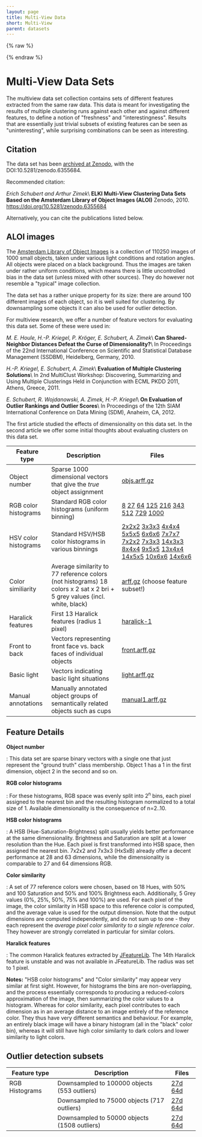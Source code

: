 ```yaml
---
layout: page
title: Multi-View Data
short: Multi-View
parent: datasets
---
```


{% raw %}
<script type="application/ld+json">
{
  "@context" : "http://schema.org",
  "@type" : "Dataset",
  "@id": "https://doi.org/10.5281/zenodo.6355684",
  "name": "ELKI Multi-View Clustering Data Sets Based on the Amsterdam Library of Object Images (ALOI)",
  "description" : "The \"Amsterdam Library of Object Images\" is a collection of 110250 images of 1000 small objects, taken under various light conditions and rotation angles. All objects were placed on a black background. Thus the images are taken under rather uniform conditions, which means there is little uncontrolled bias in the data set (unless mixed with other sources). They do however not resemble a \"typical\" image collection. The data set has a rather unique property for its size: there are around 100 different images of each object, so it is well suited for clustering. By downsampling some objects it can also be used for outlier detection. For multi-view research, we offer a number of different feature vector sets for evaluating this data set.",
  "creator": [
    {
      "@id": "https://orcid.org/0000-0001-9143-4880",
      "@type": "Person",
      "affiliation": "TU Dortmund University",
      "name": "Erich Schubert"
    },
    {
      "@id": "https://orcid.org/0000-0001-7713-4208",
      "@type": "Person",
      "affiliation": "University of Southern Denmark, Denmark",
      "name": "Arthur Zimek"
    }
  ],
  "identifier": "https://doi.org/10.5281/zenodo.6355684",
  "isAccessibleForFree" : true,
  "isBasedOn" : { "@id" : "http://aloi.science.uva.nl/" },
  "keywords" : ["image features", "color histograms", "clustering", "cluster analysis", "outlier", "outlier detection", "anomaly detection"],
  "license" : "http://creativecommons.org/licenses/by/4.0/"
}
</script>
{% endraw %}

Multi-View Data Sets
====================

The multiview data set collection contains sets of different features extracted from the same raw data. This data is meant for investigating the results of multiple clustering runs against each other and against different features, to define a notion of "freshness" and "interestingness". Results that are essentially just trivial subsets of existing features can be seen as "uninteresting", while surprising combinations can be seen as interesting.

Citation
--------

The data set has been [archived at Zenodo](https://zenodo.org/record/6355684), with the DOI:10.5281/zenodo.6355684.

Recommended citation:

*Erich Schubert and Arthur Zimek*\\
**ELKI Multi-View Clustering Data Sets Based on the Amsterdam Library of Object Images (ALOI)** Zenodo, 2010. <https://doi.org/10.5281/zenodo.6355684>

Alternatively, you can cite the publications listed below.

ALOI images
-----------

The [Amsterdam Library of Object Images](http://aloi.science.uva.nl/) is a collection of 110250 images of 1000 small objects, taken under various light conditions and rotation angles. All objects were placed on a black background. Thus the images are taken under rather uniform conditions, which means there is little uncontrolled bias in the data set (unless mixed with other sources). They do however not resemble a "typical" image collection.

The data set has a rather unique property for its size: there are around 100 different images of each object, so it is well suited for clustering. By downsampling some objects it can also be used for outlier detection.

For multiview research, we offer a number of feature vectors for evaluating this data set. Some of these were used in:

*M. E. Houle, H.-P. Kriegel, P. Kröger, E. Schubert, A. Zimek*\\
**Can Shared-Neighbor Distances Defeat the Curse of Dimensionality?**\\
In Proceedings of the 22nd International Conference on Scientific and Statistical Database Management (SSDBM), Heidelberg, Germany, 2010.

*H.-P. Kriegel, E. Schubert, A. Zimek*\\
**Evaluation of Multiple Clustering Solutions**\\
In 2nd MultiClust Workshop: Discovering, Summarizing and Using Multiple Clusterings Held in Conjunction with ECML PKDD 2011, Athens, Greece, 2011.

*E. Schubert, R. Wojdanowski, A. Zimek, H.-P. Kriegel*\\
**On Evaluation of Outlier Rankings and Outlier Scores**\\
In Proceedings of the 12th SIAM International Conference on Data Mining (SDM), Anaheim, CA, 2012.

The first article studied the effects of dimensionality on this data set. In the second article we offer some initial thoughts about evaluating clusters on this data set.

| Feature type | Description | Files |
|----|----|----|
| Object number | Sparse 1000 dimensional vectors that give the *true* object assignment | [objs.arff.gz](https://zenodo.org/record/6355684/files/objs.arff.gz) |
| RGB color histograms | Standard RGB color histograms (uniform binning) | [8](https://zenodo.org/record/6355684/files/aloi-8d.csv.gz) [27](https://zenodo.org/record/6355684/files/aloi-27d.csv.gz) [64](https://zenodo.org/record/6355684/files/aloi-64d.csv.gz) [125](https://zenodo.org/record/6355684/files/aloi-125d.csv.gz) [216](https://zenodo.org/record/6355684/files/aloi-216d.csv.gz) [343](https://zenodo.org/record/6355684/files/aloi-343d.csv.gz) [512](https://zenodo.org/record/6355684/files/aloi-512d.csv.gz) [729](https://zenodo.org/record/6355684/files/aloi-729d.csv.gz) [1000](https://zenodo.org/record/6355684/files/aloi-1000d.csv.gz) |
| HSV color histograms | Standard HSV/HSB color histograms in various binnings | [2x2x2](https://zenodo.org/record/6355684/files/aloi-hsb-2x2x2.csv.gz) [3x3x3](https://zenodo.org/record/6355684/files/aloi-hsb-3x3x3.csv.gz) [4x4x4](https://zenodo.org/record/6355684/files/aloi-hsb-4x4x4.csv.gz) [5x5x5](https://zenodo.org/record/6355684/files/aloi-hsb-5x5x5.csv.gz) [6x6x6](https://zenodo.org/record/6355684/files/aloi-hsb-6x6x6.csv.gz) [7x7x7](https://zenodo.org/record/6355684/files/aloi-hsb-7x7x7.csv.gz) [7x2x2](https://zenodo.org/record/6355684/files/aloi-hsb-7x2x2.csv.gz) [7x3x3](https://zenodo.org/record/6355684/files/aloi-hsb-7x3x3.csv.gz) [14x3x3](https://zenodo.org/record/6355684/files/aloi-hsb-14x3x3.csv.gz) [8x4x4](https://zenodo.org/record/6355684/files/aloi-hsb-8x4x4.csv.gz) [9x5x5](https://zenodo.org/record/6355684/files/aloi-hsb-9x5x5.csv.gz) [13x4x4](https://zenodo.org/record/6355684/files/aloi-hsb-13x4x4.csv.gz) [14x5x5](https://zenodo.org/record/6355684/files/aloi-hsb-14x5x5.csv.gz) [10x6x6](https://zenodo.org/record/6355684/files/aloi-hsb-10x6x6.csv.gz) [14x6x6](https://zenodo.org/record/6355684/files/aloi-hsb-14x6x6.csv.gz) |
| Color similiarity | Average similarity to 77 reference colors (not histograms) 18 colors x 2 sat x 2 bri + 5 grey values (incl. white, black) | [arff.gz](https://zenodo.org/record/6355684/files/aloi-colorsim77.arff.gz) (choose feature subset!) |
| Haralick features | First 13 Haralick features (radius 1 pixel) | [haralick-1](https://zenodo.org/record/6355684/files/aloi-haralick-1.csv.gz) |
| Front to back | Vectors representing front face vs. back faces of individual objects | [front.arff.gz](https://zenodo.org/record/6355684/files/front.arff.gz) |
| Basic light | Vectors indicating basic light situations | [light.arff.gz](https://zenodo.org/record/6355684/files/light.arff.gz) |
| Manual annotations | Manually annotated object groups of semantically related objects such as cups | [manual1.arff.gz](https://zenodo.org/record/6355684/files/manual1.arff.gz) |

## Feature Details

**Object number**

: This data set are sparse binary vectors with a single one that just represent the "ground truth" class membership. Object 1 has a 1 in the first dimension, object 2 in the second and so on.

**RGB color histograms**

: For these histograms, RGB space was evenly split into 2<sup>n</sup> bins, each pixel assigned to the nearest bin and the resulting histogram normalized to a total size of 1. Available dimensionality is the consequence of n=2..10.

**HSB color histograms**

: A HSB (Hue-Saturation-Brightness) split usually yields better performance at the same dimensionality. Brightness and Saturation are split at a lower resolution than the Hue. Each pixel is first transformed into HSB space, then assigned the nearest bin. 7x2x2 and 7x3x3 (HxSxB) already offer a decent performance at 28 and 63 dimensions, while the dimensionality is comparable to 27 and 64 dimensions RGB.

**Color similarity**

: A set of 77 reference colors were chosen, based on 18 Hues, with 50% and 100 Saturation and 50% and 100% Brightness each. Additionally, 5 Grey values (0%, 25%, 50%, 75% and 100%) are used. For each pixel of the image, the color similarity in HSB space to this reference color is computed, and the average value is used for the output dimension. Note that the output dimensions are computed independently, and do not sum up to one - they each represent the *average pixel color similarity to a single reference color*. They however are strongly correlated in particular for similar colors.

**Haralick features**

: The common Haralick features extracted by [JFeatureLib](https://code.google.com/p/jfeaturelib/). The 14th Haralick feature is unstable and was not available in JFeatureLib. The radius was set to 1 pixel.

**Notes:** "HSB color histograms" and "Color similarity" may appear very similar at first sight. However, for histograms the bins are non-overlapping, and the process essentially corresponds to producing a reduced-colors approximation of the image, then summarizing the color values to a histogram. Whereas for color similarity, each pixel contributes to each dimension as in an average distance to an image entirely of the reference color. They thus have very different semantics and behaviour. For example, an entirely black image will have a binary histogram (all in the "black" color bin), whereas it will still have high color similarity to dark colors and lower similarity to light colors.

## Outlier detection subsets

| Feature type | Description | Files |
|----|----|----|
| RGB Histograms | Downsampled to 100000 objects (553 outliers) | [27d](https://zenodo.org/record/6355684/files/aloi-27d-100000-max10-tot553.csv.gz) [64d](https://zenodo.org/record/6355684/files/aloi-64d-100000-max10-tot553.csv.gz) |
| | Downsampled to 75000 objects (717 outliers)  | [27d](https://zenodo.org/record/6355684/files/aloi-27d-75000-max4-tot717.csv.gz) [64d](https://zenodo.org/record/6355684/files/aloi-64d-75000-max4-tot717.csv.gz) |
| | Downsampled to 50000 objects (1508 outliers) | [27d](https://zenodo.org/record/6355684/files/aloi-27d-50000-max5-tot1508.csv.gz) [64d](https://zenodo.org/record/6355684/files/aloi-64d-50000-max5-tot1508.csv.gz) |


